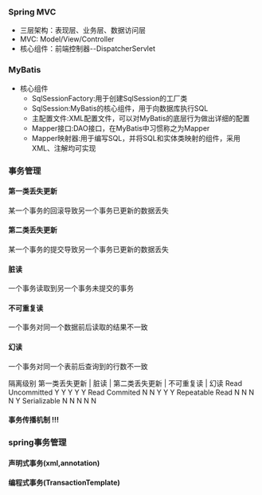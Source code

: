 ### Spring MVC
- 三层架构：表现层、业务层、数据访问层
- MVC: Model/View/Controller
- 核心组件：前端控制器--DispatcherServlet

### MyBatis
- 核心组件
    - SqlSessionFactory:用于创建SqlSession的工厂类
    - SqlSession:MyBatis的核心组件，用于向数据库执行SQL
    - 主配置文件:XML配置文件，可以对MyBatis的底层行为做出详细的配置
    - Mapper接口:DAO接口，在MyBatis中习惯称之为Mapper
    - Mapper映射器:用于编写SQL，并将SQL和实体类映射的组件，采用XML、注解均可实现
  
### 事务管理

#### 第一类丢失更新
某一个事务的回滚导致另一个事务已更新的数据丢失

#### 第二类丢失更新
某一个事务的提交导致另一个事务已更新的数据丢失

#### 脏读
一个事务读取到另一个事务未提交的事务

#### 不可重复读
一个事务对同一个数据前后读取的结果不一致

#### 幻读
一个事务对同一个表前后查询到的行数不一致

隔离级别                第一类丢失更新 | 脏读 | 第二类丢失更新 | 不可重复读 | 幻读
Read Uncommitted          Y           Y        Y            Y        Y 
Read Commited             N           N        Y            Y        Y
Repeatable Read           N           N        N            N        Y 
Serializable              N           N        N            N        N

#### 事务传播机制 !!!

### spring事务管理

#### 声明式事务(xml,annotation)

#### 编程式事务(TransactionTemplate)